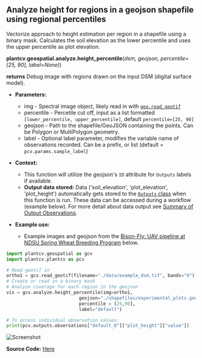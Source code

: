## Analyze height for regions in a geojson shapefile using regional percentiles

Vectorize approach to height estimation per region in a shapefile using a binary mask. Calculates the soil elevation as the
lower percentile and uses the upper percentile as plot elevation. 

**plantcv.geospatial.analyze.height_percentile**(*dsm, geojson, percentile=[25, 90], label=None)*)

**returns** Debug image with regions drawn on the input DSM (digital surface model).

- **Parameters:**
    - img - Spectral image object, likely read in with [`geo.read_geotif`](read_geotif.md)
    - percentile - Percetile cut off, input as a list formatted `[lower_percentile, upper_percentile]`,
                   default `percentile=[25, 90]`
    - geojson - Path to the shapefile/GeoJSON containing the points. Can be Polygon or MultiPolygon geometry.
    - label - Optional label parameter, modifies the variable name of observations recorded. Can be a prefix, or list (default = `pcv.params.sample_label`)

- **Context:**
    - This function will utilize the geojson's `ID` attribute for `Outputs` labels if available. 
    - **Output data stored:** Data ('soil_elevation', 'plot_elevation', 'plot_height') automatically gets stored to the [`Outputs` class](https://plantcv.readthedocs.io/en/stable/outputs/#class-outputs) when this function is run. These data can be accessed during a workflow (example below). For more detail about data output see [Summary of Output Observations](https://plantcv.readthedocs.io/en/stable/output_measurements/).

- **Example use:**
    - Example images and geojson from the [Bison-Fly: UAV pipeline at NDSU Spring Wheat Breeding Program](https://github.com/filipematias23/Bison-Fly) below. 

```python
import plantcv.geospatial as gcv
import plantcv.plantcv as pcv

# Read geotif in
ortho1 = gcv.read_geotif(filename="./data/example_dsm.tif", bands="0")
# Create or read in a binary mask 
# Analyze coverage for each region in the geojson
vis = gcv.analyze.height_percentile(img=ortho1,
                           geojson="./shapefiles/experimental_plots.geojson",
                           percentile = [25,90],
                           label="default")

# To access individual observation values:
print(pcv.outputs.observations["default_0"]["plot_height"]["value"])

```
![Screenshot](documentation_images/analyze_dsm.png)

**Source Code:** [Here](https://github.com/danforthcenter/plantcv-geospatial/blob/main/plantcv/geospatial/analyze/dsm.py)
